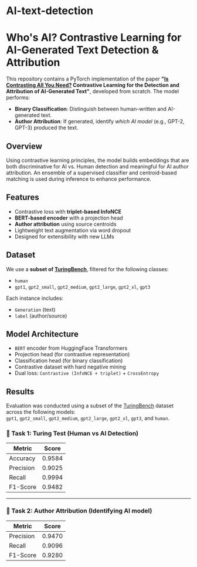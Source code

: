 # AI-text-detection

# Who's AI? Contrastive Learning for AI-Generated Text Detection & Attribution

This repository contains a PyTorch implementation of the paper **"[Is Contrasting All You Need?](https://arxiv.org/abs/2407.09364) Contrastive Learning for the Detection and Attribution of AI-Generated Text"**, developed from scratch. The model performs:

- **Binary Classification**: Distinguish between human-written and AI-generated text.
- **Author Attribution**: If generated, identify _which AI model_ (e.g., GPT-2, GPT-3) produced the text.

## Overview

Using contrastive learning principles, the model builds embeddings that are both discriminative for AI vs. Human detection and meaningful for AI author attribution. An ensemble of a supervised classifier and centroid-based matching is used during inference to enhance performance.

## Features

- Contrastive loss with **triplet-based InfoNCE**
- **BERT-based encoder** with a projection head
- **Author attribution** using source centroids
- Lightweight text augmentation via word dropout
- Designed for extensibility with new LLMs

## Dataset

We use a **subset of [TuringBench](https://github.com/TuringBench/TuringBench)**, filtered for the following classes:

- `human`
- `gpt1`, `gpt2_small`, `gpt2_medium`, `gpt2_large`, `gpt2_xl`, `gpt3`

Each instance includes:

- `Generation` (text)
- `label` (author/source)

## Model Architecture

- `BERT` encoder from HuggingFace Transformers
- Projection head (for contrastive representation)
- Classification head (for binary classification)
- Contrastive dataset with hard negative mining
- Dual loss: `Contrastive (InfoNCE + triplet)` + `CrossEntropy`

## Results

Evaluation was conducted using a subset of the [TuringBench](https://github.com/TuringBench/TuringBench) dataset across the following models:  
`gpt1`, `gpt2_small`, `gpt2_medium`, `gpt2_large`, `gpt2_xl`, `gpt3`, and `human`.

### 🔎 Task 1: Turing Test (Human vs AI Detection)

| Metric    | Score  |
| --------- | ------ |
| Accuracy  | 0.9584 |
| Precision | 0.9025 |
| Recall    | 0.9994 |
| F1-Score  | 0.9482 |

---

### 🧠 Task 2: Author Attribution (Identifying AI model)

| Metric    | Score  |
| --------- | ------ |
| Precision | 0.9470 |
| Recall    | 0.9096 |
| F1-Score  | 0.9280 |
